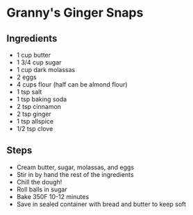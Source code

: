 # Granny's Ginger Snaps

## Ingredients

- 1 cup butter
- 1 3/4 cup sugar
- 1 cup dark molassas
- 2 eggs
- 4 cups flour (half can be almond flour)
- 1 tsp salt
- 1 tsp baking soda
- 2 tsp cinnamon
- 2 tsp ginger
- 1 tsp allspice
- 1/2 tsp clove

## Steps

- Cream butter, sugar, molassas, and eggs
- Stir in by hand the rest of the ingredients
- Chill the dough!
- Roll balls in sugar
- Bake 350F 10-12 minutes
- Save in sealed container with bread and butter to keep soft
